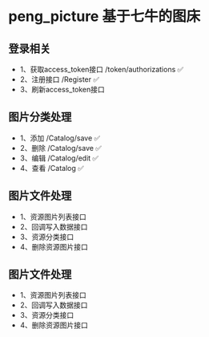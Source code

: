 # peng_picture 基于七牛的图床

## 登录相关
  * 1、获取access_token接口 /token/authorizations    ✅
  * 2、注册接口  /Register   ✅
  * 3、刷新access_token接口  

## 图片分类处理
  * 1、添加      /Catalog/save     ✅
  * 2、删除      /Catalog/save    ✅
  * 3、编辑      /Catalog/edit     ✅
  * 4、查看      /Catalog     ✅

## 图片文件处理
  * 1、资源图片列表接口 
  * 2、回调写入数据接口
  * 3、资源分类接口
  * 4、删除资源图片接口
  
## 图片文件处理
  * 1、资源图片列表接口 
  * 2、回调写入数据接口
  * 3、资源分类接口
  * 4、删除资源图片接口  
  